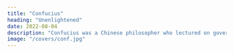 ```yaml
---
title: "Confucius"
heading: "Unenlightened"
date: 2022-08-04
description: "Confucius was a Chinese philosopher who lectured on governance and shallow morals, leading to the problems that afflicted Chinese empires"
image: "/covers/conf.jpg"
---
```

